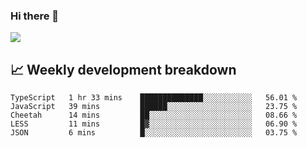 ### Hi there 👋
<img align="center" src="https://github-readme-stats.vercel.app/api?username=Tumao727&show_icons=true&hide_title=true&theme=dracula" />


## 📈 Weekly development breakdown
<!--START_SECTION:waka-->
```text
TypeScript   1 hr 33 mins    ██████████████░░░░░░░░░░░   56.01 % 
JavaScript   39 mins         ██████░░░░░░░░░░░░░░░░░░░   23.75 % 
Cheetah      14 mins         ██░░░░░░░░░░░░░░░░░░░░░░░   08.66 % 
LESS         11 mins         █▓░░░░░░░░░░░░░░░░░░░░░░░   06.90 % 
JSON         6 mins          █░░░░░░░░░░░░░░░░░░░░░░░░   03.75 % 
```
<!--END_SECTION:waka-->
